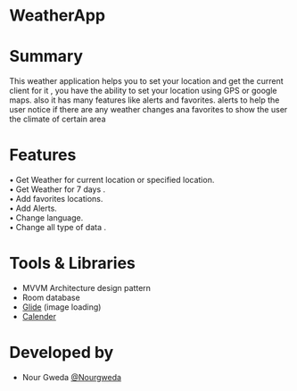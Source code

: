 # WeatherApp
# Summary
This weather application helps you to set your location and get the current client
for it , you have the ability to set your location using GPS or google maps.
also it has many features like alerts and favorites.
alerts to help the user notice if there are any weather changes
ana favorites to show the user the climate of certain area 

# Features
• Get Weather for current location or specified location.</br>
• Get Weather for 7 days .</br>
• Add favorites locations.</br>
• Add Alerts.</br>
• Change language.</br>
• Change all type of data .</br>

# Tools & Libraries
* MVVM Architecture design pattern
* Room database
* <a href="https://github.com/bumptech/glide">Glide</a> (image loading)
* <a href="https://github.com/Mulham-Raee/Horizontal-Calendar">Calender</a>

# Developed by
* Nour Gweda [@Nourgweda]( https://github.com/Nourgweda )
